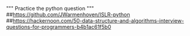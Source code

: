 """
Practice the python question
"""
##https://github.com/JWarmenhoven/ISLR-python
##https://hackernoon.com/50-data-structure-and-algorithms-interview-questions-for-programmers-b4b1ac61f5b0
